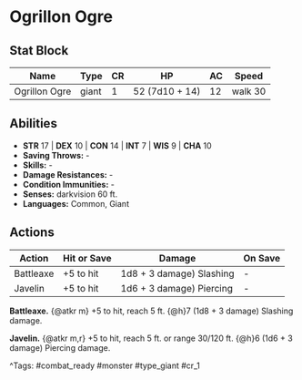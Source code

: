 # Ogrillon Ogre

## Stat Block

| Name | Type | CR | HP | AC | Speed |
|------|------|----|----|----|-------|
| Ogrillon Ogre | giant | 1 | 52 (7d10 + 14) | 12 | walk 30 |

## Abilities

- **STR** 17 | **DEX** 10 | **CON** 14 | **INT** 7 | **WIS** 9 | **CHA** 10
- **Saving Throws:** -  
- **Skills:** -  
- **Damage Resistances:** -  
- **Condition Immunities:** -  
- **Senses:** darkvision 60 ft.  
- **Languages:** Common, Giant


## Actions

| Action | Hit or Save | Damage | On Save |
|--------|--------------|--------|----------|
| Battleaxe | +5 to hit | 1d8 + 3 damage) Slashing | - |
| Javelin | +5 to hit | 1d6 + 3 damage) Piercing | - |

**Battleaxe.** {@atkr m} +5 to hit, reach 5 ft. {@h}7 (1d8 + 3 damage) Slashing damage.

**Javelin.** {@atkr m,r} +5 to hit, reach 5 ft. or range 30/120 ft. {@h}6 (1d6 + 3 damage) Piercing damage.


^Tags: #combat_ready #monster #type_giant #cr_1